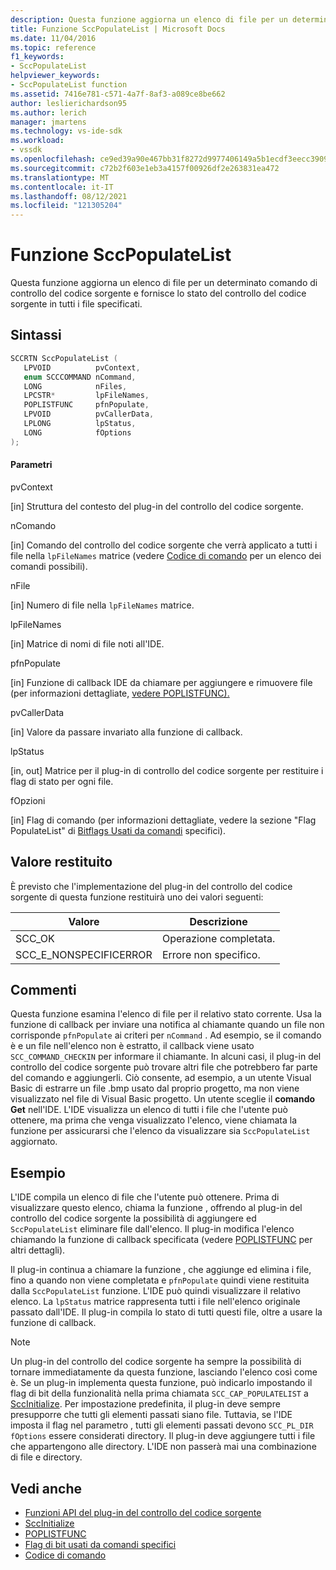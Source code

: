 ```yaml
---
description: Questa funzione aggiorna un elenco di file per un determinato comando di controllo del codice sorgente e fornisce lo stato del controllo del codice sorgente in tutti i file specificati.
title: Funzione SccPopulateList | Microsoft Docs
ms.date: 11/04/2016
ms.topic: reference
f1_keywords:
- SccPopulateList
helpviewer_keywords:
- SccPopulateList function
ms.assetid: 7416e781-c571-4a7f-8af3-a089ce8be662
author: leslierichardson95
ms.author: lerich
manager: jmartens
ms.technology: vs-ide-sdk
ms.workload:
- vssdk
ms.openlocfilehash: ce9ed39a90e467bb31f8272d9977406149a5b1ecdf3eecc390903ad0bf24c9e2
ms.sourcegitcommit: c72b2f603e1eb3a4157f00926df2e263831ea472
ms.translationtype: MT
ms.contentlocale: it-IT
ms.lasthandoff: 08/12/2021
ms.locfileid: "121305204"
---
```

# <a name="sccpopulatelist-function"></a>Funzione SccPopulateList
Questa funzione aggiorna un elenco di file per un determinato comando di controllo del codice sorgente e fornisce lo stato del controllo del codice sorgente in tutti i file specificati.

## <a name="syntax"></a>Sintassi

```cpp
SCCRTN SccPopulateList (
   LPVOID          pvContext,
   enum SCCCOMMAND nCommand,
   LONG            nFiles,
   LPCSTR*         lpFileNames,
   POPLISTFUNC     pfnPopulate,
   LPVOID          pvCallerData,
   LPLONG          lpStatus,
   LONG            fOptions
);
```

#### <a name="parameters"></a>Parametri
 pvContext

[in] Struttura del contesto del plug-in del controllo del codice sorgente.

 nComando

[in] Comando del controllo del codice sorgente che verrà applicato a tutti i file nella `lpFileNames` matrice (vedere [Codice di comando](../extensibility/command-code-enumerator.md) per un elenco dei comandi possibili).

 nFile

[in] Numero di file nella `lpFileNames` matrice.

 lpFileNames

[in] Matrice di nomi di file noti all'IDE.

 pfnPopulate

[in] Funzione di callback IDE da chiamare per aggiungere e rimuovere file (per informazioni dettagliate, [vedere POPLISTFUNC).](../extensibility/poplistfunc.md)

 pvCallerData

[in] Valore da passare invariato alla funzione di callback.

 lpStatus

[in, out] Matrice per il plug-in di controllo del codice sorgente per restituire i flag di stato per ogni file.

 fOpzioni

[in] Flag di comando (per informazioni dettagliate, vedere la sezione "Flag PopulateList" di [Bitflags Usati da comandi](../extensibility/bitflags-used-by-specific-commands.md) specifici).

## <a name="return-value"></a>Valore restituito
 È previsto che l'implementazione del plug-in del controllo del codice sorgente di questa funzione restituirà uno dei valori seguenti:

|Valore|Descrizione|
|-----------|-----------------|
|SCC_OK|Operazione completata.|
|SCC_E_NONSPECIFICERROR|Errore non specifico.|

## <a name="remarks"></a>Commenti
 Questa funzione esamina l'elenco di file per il relativo stato corrente. Usa la funzione di callback per inviare una notifica al chiamante quando un file non corrisponde `pfnPopulate` ai criteri per `nCommand` . Ad esempio, se il comando è e un file nell'elenco non è estratto, il callback viene usato `SCC_COMMAND_CHECKIN` per informare il chiamante. In alcuni casi, il plug-in del controllo del codice sorgente può trovare altri file che potrebbero far parte del comando e aggiungerli. Ciò consente, ad esempio, a un utente Visual Basic di estrarre un file .bmp usato dal proprio progetto, ma non viene visualizzato nel file di Visual Basic progetto. Un utente sceglie il **comando Get** nell'IDE. L'IDE visualizza un elenco di tutti i file che l'utente può ottenere, ma prima che venga visualizzato l'elenco, viene chiamata la funzione per assicurarsi che l'elenco da visualizzare sia `SccPopulateList` aggiornato.

## <a name="example"></a>Esempio
 L'IDE compila un elenco di file che l'utente può ottenere. Prima di visualizzare questo elenco, chiama la funzione , offrendo al plug-in del controllo del codice sorgente la possibilità di aggiungere ed `SccPopulateList` eliminare file dall'elenco. Il plug-in modifica l'elenco chiamando la funzione di callback specificata (vedere [POPLISTFUNC](../extensibility/poplistfunc.md) per altri dettagli).

 Il plug-in continua a chiamare la funzione , che aggiunge ed elimina i file, fino a quando non viene completata e `pfnPopulate` quindi viene restituita dalla `SccPopulateList` funzione. L'IDE può quindi visualizzare il relativo elenco. La `lpStatus` matrice rappresenta tutti i file nell'elenco originale passato dall'IDE. Il plug-in compila lo stato di tutti questi file, oltre a usare la funzione di callback.

> [!NOTE]
> Un plug-in del controllo del codice sorgente ha sempre la possibilità di tornare immediatamente da questa funzione, lasciando l'elenco così come è. Se un plug-in implementa questa funzione, può indicarlo impostando il flag di bit della funzionalità nella prima chiamata `SCC_CAP_POPULATELIST` a [SccInitialize](../extensibility/sccinitialize-function.md). Per impostazione predefinita, il plug-in deve sempre presupporre che tutti gli elementi passati siano file. Tuttavia, se l'IDE imposta il flag nel parametro , tutti gli elementi passati devono `SCC_PL_DIR` `fOptions` essere considerati directory. Il plug-in deve aggiungere tutti i file che appartengono alle directory. L'IDE non passerà mai una combinazione di file e directory.

## <a name="see-also"></a>Vedi anche
- [Funzioni API del plug-in del controllo del codice sorgente](../extensibility/source-control-plug-in-api-functions.md)
- [SccInitialize](../extensibility/sccinitialize-function.md)
- [POPLISTFUNC](../extensibility/poplistfunc.md)
- [Flag di bit usati da comandi specifici](../extensibility/bitflags-used-by-specific-commands.md)
- [Codice di comando](../extensibility/command-code-enumerator.md)
